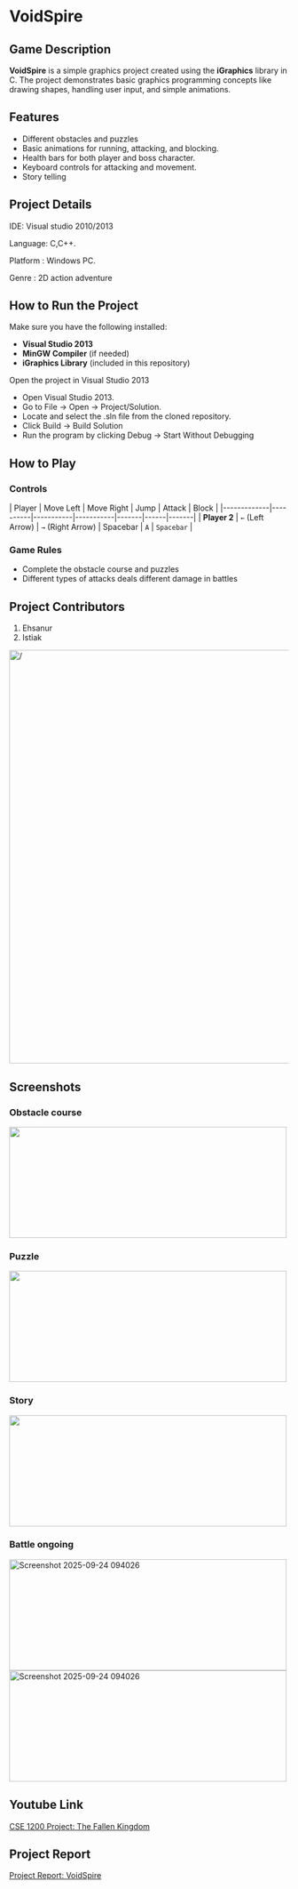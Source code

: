 # VoidSpire

## Game Description

**VoidSpire** is a simple graphics project created using the **iGraphics** library in C. The project demonstrates basic graphics programming concepts like drawing shapes, handling user input, and simple animations.

## Features
- Different obstacles and puzzles
- Basic animations for running, attacking, and blocking.
- Health bars for both player and boss character.
- Keyboard controls for attacking and movement.
- Story telling



## Project Details
IDE: Visual studio 2010/2013

Language: C,C++.

Platform : Windows PC.

Genre : 2D action adventure


## How to Run the Project

Make sure you have the following installed:
- **Visual Studio 2013**
- **MinGW Compiler** (if needed)
- **iGraphics Library** (included in this repository)


Open the project in Visual Studio 2013
- Open Visual Studio 2013.
- Go to File → Open → Project/Solution.
- Locate and select the .sln file from the cloned repository.
- Click Build → Build Solution
- Run the program by clicking Debug → Start Without Debugging


## How to Play

### **Controls**
| Player       | Move Left | Move Right | Jump       | Attack | Block |
|-------------|----------|-----------|-----------|-------|------|-------|
| **Player 2** | `←` (Left Arrow) | `→` (Right Arrow) | Spacebar | `A`   | `Spacebar`  |


### **Game Rules**

- Complete the obstacle course and puzzles
- Different types of attacks deals different damage in battles


## Project Contributors

1. Ehsanur
2. Istiak

<img width="1874" height= />
<img width="1872" height="744" alt= />

## Screenshots

### **Obstacle course**
<img src="https://github.com/user-attachments/assets/8b161566-b6d8-42a1-ae96-a6b5559a8733" width="500" height="200">

### **Puzzle**
<img src="Screenshot 2025-09-24 093746" src="https://github.com/user-attachments/assets/33df6bdd-f400-45ee-b020-1fbb538eb233" width="500" height="200">

### **Story**
<img src="Screenshot 2025-09-24 093951" src="https://github.com/user-attachments/assets/71f26f03-de08-45b8-bb94-ee40669ae987" width="500" height="200">

### **Battle ongoing**
<img src="747" alt="Screenshot 2025-09-24 094026" src="Screenshot 2025-09-24 093232" src="https://github.com/user-attachments/assets/a1584495-f982-45ed-bd92-8aab1d2d3c1d" width="500" height="200">

<img src="747" alt="Screenshot 2025-09-24 094026" src="https://github.com/user-attachments/assets/05032240-e167-45c1-947b-b9244bf86311" width="500" height="200">



## Youtube Link
[CSE 1200 Project: The Fallen Kingdom](https://www.youtube.com/)

## Project Report
[Project Report: VoidSpire]([https://drive.google.com/drive/u/1/my-drive](https://drive.google.com/file/d/16rCnko1F0WOTBsvr8UQYR2X2RWjX2wXn/view?usp=sharing))
